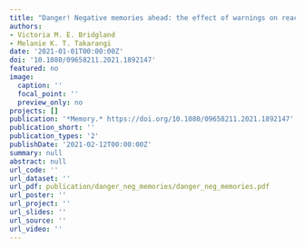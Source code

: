 ```yaml
---
title: "Danger! Negative memories ahead: the effect of warnings on reactions to and recall of negative memories"
authors: 
- Victoria M. E. Bridgland
- Melanie K. T. Takarangi
date: '2021-01-01T00:00:00Z'
doi: '10.1080/09658211.2021.1892147'
featured: no
image:
  caption: ''
  focal_point: ''
  preview_only: no
projects: []
publication: '*Memory.* https://doi.org/10.1080/09658211.2021.1892147'
publication_short: ''
publication_types: '2'
publishDate: '2021-02-12T00:00:00Z'
summary: null
abstract: null
url_code: ''
url_dataset: ''
url_pdf: publication/danger_neg_memories/danger_neg_memories.pdf
url_poster: ''
url_project: ''
url_slides: ''
url_source: ''
url_video: ''
---
```


